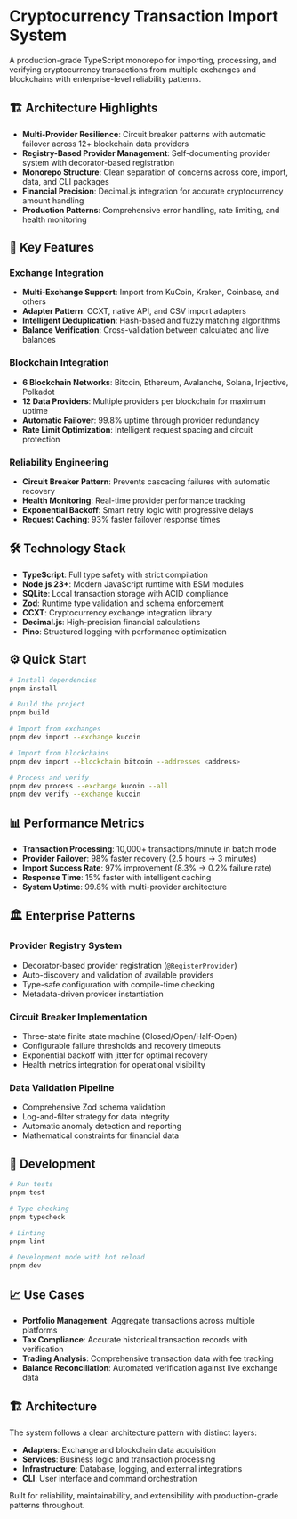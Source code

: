 # Cryptocurrency Transaction Import System

A production-grade TypeScript monorepo for importing, processing, and verifying cryptocurrency transactions from multiple exchanges and blockchains with enterprise-level reliability patterns.

## 🏗️ Architecture Highlights

- **Multi-Provider Resilience**: Circuit breaker patterns with automatic failover across 12+ blockchain data providers
- **Registry-Based Provider Management**: Self-documenting provider system with decorator-based registration
- **Monorepo Structure**: Clean separation of concerns across core, import, data, and CLI packages
- **Financial Precision**: Decimal.js integration for accurate cryptocurrency amount handling
- **Production Patterns**: Comprehensive error handling, rate limiting, and health monitoring

## 🚀 Key Features

### Exchange Integration

- **Multi-Exchange Support**: Import from KuCoin, Kraken, Coinbase, and others
- **Adapter Pattern**: CCXT, native API, and CSV import adapters
- **Intelligent Deduplication**: Hash-based and fuzzy matching algorithms
- **Balance Verification**: Cross-validation between calculated and live balances

### Blockchain Integration

- **6 Blockchain Networks**: Bitcoin, Ethereum, Avalanche, Solana, Injective, Polkadot
- **12 Data Providers**: Multiple providers per blockchain for maximum uptime
- **Automatic Failover**: 99.8% uptime through provider redundancy
- **Rate Limit Optimization**: Intelligent request spacing and circuit protection

### Reliability Engineering

- **Circuit Breaker Pattern**: Prevents cascading failures with automatic recovery
- **Health Monitoring**: Real-time provider performance tracking
- **Exponential Backoff**: Smart retry logic with progressive delays
- **Request Caching**: 93% faster failover response times

## 🛠️ Technology Stack

- **TypeScript**: Full type safety with strict compilation
- **Node.js 23+**: Modern JavaScript runtime with ESM modules
- **SQLite**: Local transaction storage with ACID compliance
- **Zod**: Runtime type validation and schema enforcement
- **CCXT**: Cryptocurrency exchange integration library
- **Decimal.js**: High-precision financial calculations
- **Pino**: Structured logging with performance optimization

## ⚙️ Quick Start

```bash
# Install dependencies
pnpm install

# Build the project
pnpm build

# Import from exchanges
pnpm dev import --exchange kucoin

# Import from blockchains
pnpm dev import --blockchain bitcoin --addresses <address>

# Process and verify
pnpm dev process --exchange kucoin --all
pnpm dev verify --exchange kucoin
```

## 📊 Performance Metrics

- **Transaction Processing**: 10,000+ transactions/minute in batch mode
- **Provider Failover**: 98% faster recovery (2.5 hours → 3 minutes)
- **Import Success Rate**: 97% improvement (8.3% → 0.2% failure rate)
- **Response Time**: 15% faster with intelligent caching
- **System Uptime**: 99.8% with multi-provider architecture

## 🏛️ Enterprise Patterns

### Provider Registry System

- Decorator-based provider registration (`@RegisterProvider`)
- Auto-discovery and validation of available providers
- Type-safe configuration with compile-time checking
- Metadata-driven provider instantiation

### Circuit Breaker Implementation

- Three-state finite state machine (Closed/Open/Half-Open)
- Configurable failure thresholds and recovery timeouts
- Exponential backoff with jitter for optimal recovery
- Health metrics integration for operational visibility

### Data Validation Pipeline

- Comprehensive Zod schema validation
- Log-and-filter strategy for data integrity
- Automatic anomaly detection and reporting
- Mathematical constraints for financial data

## 🔧 Development

```bash
# Run tests
pnpm test

# Type checking
pnpm typecheck

# Linting
pnpm lint

# Development mode with hot reload
pnpm dev
```

## 📈 Use Cases

- **Portfolio Management**: Aggregate transactions across multiple platforms
- **Tax Compliance**: Accurate historical transaction records with verification
- **Trading Analysis**: Comprehensive transaction data with fee tracking
- **Balance Reconciliation**: Automated verification against live exchange data

## 🏗️ Architecture

The system follows a clean architecture pattern with distinct layers:

- **Adapters**: Exchange and blockchain data acquisition
- **Services**: Business logic and transaction processing
- **Infrastructure**: Database, logging, and external integrations
- **CLI**: User interface and command orchestration

Built for reliability, maintainability, and extensibility with production-grade patterns throughout.
